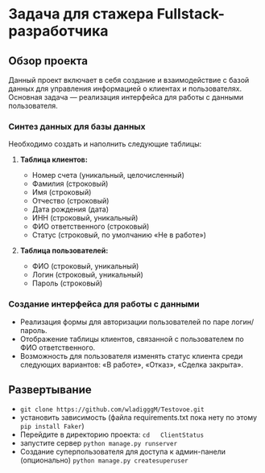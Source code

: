 # Задача для стажера Fullstack-разработчика

## Обзор проекта
Данный проект включает в себя создание и взаимодействие с базой данных для управления информацией о клиентах и пользователях. Основная задача — реализация интерфейса для работы с данными пользователя.

### Синтез данных для базы данных
Необходимо создать и наполнить следующие таблицы:

1. **Таблица клиентов:**
   - Номер счета (уникальный, целочисленный)
   - Фамилия (строковый)
   - Имя (строковый)
   - Отчество (строковый)
   - Дата рождения (дата)
   - ИНН (строковый, уникальный)
   - ФИО ответственного (строковый)
   - Статус (строковый, по умолчанию «Не в работе»)

2. **Таблица пользователей:**
   - ФИО (строковый, уникальный)
   - Логин (строковый, уникальный)
   - Пароль (строковый)

### Создание интерфейса для работы с данными
- Реализация формы для авторизации пользователей по паре логин/пароль.
- Отображение таблицы клиентов, связанной с пользователем по ФИО ответственного.
- Возможность для пользователя изменять статус клиента среди следующих вариантов: «В работе», «Отказ», «Сделка закрыта».

## Развертывание
- `git clone https://github.com/wladigggM/Testovoe.git`
- установить зависимость (файла requirements.txt пока нету по этому `pip install Faker`)
- Перейдите в директорию проекта: `cd   ClientStatus`
- запустите сервер `python manage.py runserver`
- Создание суперпользователя для доступа к админ-панели (опционально) `python manage.py createsuperuser`

